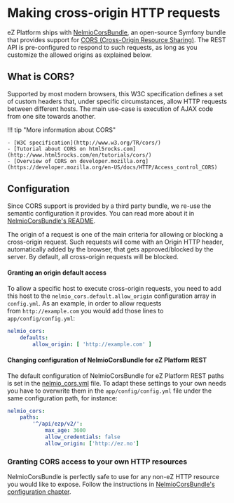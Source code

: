 # Making cross-origin HTTP requests

eZ Platform ships with [NelmioCorsBundle](https://github.com/nelmio/NelmioCorsBundle),
an open-source Symfony bundle that provides support for [CORS (Cross-Origin Resource Sharing)](http://www.w3.org/TR/cors/).
The REST API is pre-configured to respond to such requests, as long as you customize the allowed origins as explained below.

## What is CORS?

Supported by most modern browsers, this W3C specification defines a set of custom headers
that, under specific circumstances, allow HTTP requests between different hosts.
The main use-case is execution of AJAX code from one site towards another.

!!! tip "More information about CORS"

    - [W3C specification](http://www.w3.org/TR/cors/)
    - [Tutorial about CORS on html5rocks.com](http://www.html5rocks.com/en/tutorials/cors/)
    - [Overview of CORS on developer.mozilla.org](https://developer.mozilla.org/en-US/docs/HTTP/Access_control_CORS)

## Configuration

Since CORS support is provided by a third party bundle, we re-use the semantic configuration it provides.
You can read more about it in [NelmioCorsBundle's README](https://github.com/nelmio/NelmioCorsBundle/blob/master/README.md).

The origin of a request is one of the main criteria for allowing or blocking a cross-origin request.
Such requests will come with an Origin HTTP header, automatically added by the browser,
that gets approved/blocked by the server. By default, all cross-origin requests will be blocked.

#### Granting an origin default access

To allow a specific host to execute cross-origin requests, you need to add this host to the `nelmio_cors.default.allow_origin` configuration array in `config.yml`.
As an example, in order to allow requests from `http://example.com` you would add those lines to `app/config/config.yml`:

``` yaml
nelmio_cors:
    defaults:
        allow_origin: [ 'http://example.com' ]
```

#### Changing configuration of NelmioCorsBundle for eZ Platform REST

The default configuration of NelmioCorsBundle for eZ Platform REST paths is set in the [nelmio_cors.yml](https://github.com/ezsystems/ezpublish-kernel/blob/v6.13.6/eZ/Bundle/EzPublishRestBundle/Resources/config/nelmio_cors.yml) file. 
To adapt these settings to your own needs you have to overwrite them in the `app/config/config.yml` file under the same configuration path, for instance:

```yaml
nelmio_cors:
    paths:
        '^/api/ezp/v2/':
            max_age: 3600
            allow_credentials: false
            allow_origin: ['http://ez.no']
```

### Granting CORS access to your own HTTP resources

NelmioCorsBundle is perfectly safe to use for any non-eZ HTTP resource you would like to expose.
Follow the instructions in [NelmioCorsBundle's configuration chapter](https://github.com/nelmio/NelmioCorsBundle/blob/master/README.md#configuration).
